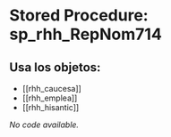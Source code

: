# Stored Procedure: sp_rhh_RepNom714

## Usa los objetos:
- [[rhh_caucesa]]
- [[rhh_emplea]]
- [[rhh_hisantic]]

*No code available.*
